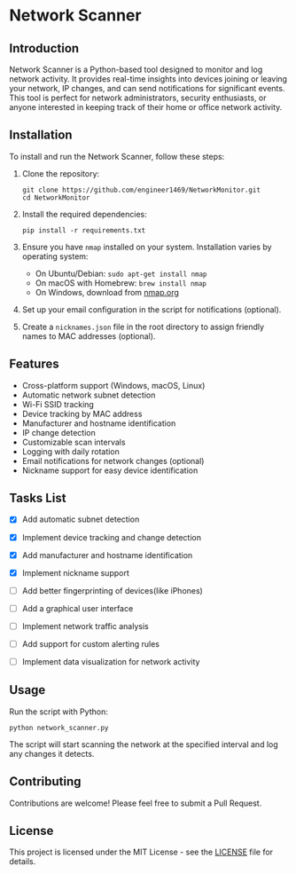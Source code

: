 # Network Scanner

## Introduction

Network Scanner is a Python-based tool designed to monitor and log network activity. It provides real-time insights into devices joining or leaving your network, IP changes, and can send notifications for significant events. This tool is perfect for network administrators, security enthusiasts, or anyone interested in keeping track of their home or office network activity.

## Installation

To install and run the Network Scanner, follow these steps:

1. Clone the repository:
   ```
   git clone https://github.com/engineer1469/NetworkMonitor.git
   cd NetworkMonitor
   ```

2. Install the required dependencies:
   ```
   pip install -r requirements.txt
   ```

3. Ensure you have `nmap` installed on your system. Installation varies by operating system:
   - On Ubuntu/Debian: `sudo apt-get install nmap`
   - On macOS with Homebrew: `brew install nmap`
   - On Windows, download from [nmap.org](https://nmap.org/download.html)

4. Set up your email configuration in the script for notifications (optional).

5. Create a `nicknames.json` file in the root directory to assign friendly names to MAC addresses (optional).

## Features

- Cross-platform support (Windows, macOS, Linux)
- Automatic network subnet detection
- Wi-Fi SSID tracking
- Device tracking by MAC address
- Manufacturer and hostname identification
- IP change detection
- Customizable scan intervals
- Logging with daily rotation
- Email notifications for network changes (optional)
- Nickname support for easy device identification

## Tasks List
- [x] Add automatic subnet detection
- [x] Implement device tracking and change detection
- [x] Add manufacturer and hostname identification
- [x] Implement nickname support
- [ ] Add better fingerprinting of devices(like iPhones)
- [ ] Add a graphical user interface
- [ ] Implement network traffic analysis
- [ ] Add support for custom alerting rules
- [ ] Implement data visualization for network activity


## Usage

Run the script with Python:

```
python network_scanner.py
```

The script will start scanning the network at the specified interval and log any changes it detects.

## Contributing

Contributions are welcome! Please feel free to submit a Pull Request.

## License

This project is licensed under the MIT License - see the [LICENSE](LICENSE) file for details.
